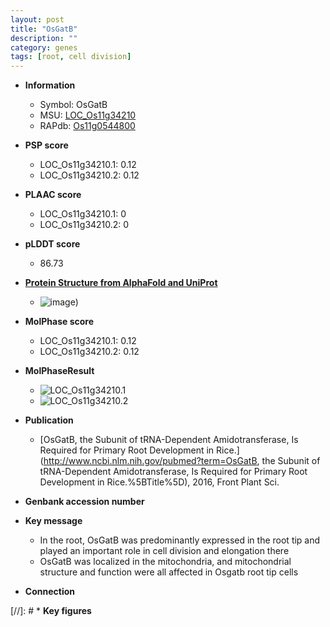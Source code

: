 ```yaml
---
layout: post
title: "OsGatB"
description: ""
category: genes
tags: [root, cell division]
---
```


* **Information**  
    + Symbol: OsGatB  
    + MSU: [LOC_Os11g34210](http://rice.plantbiology.msu.edu/cgi-bin/ORF_infopage.cgi?orf=LOC_Os11g34210)  
    + RAPdb: [Os11g0544800](http://rapdb.dna.affrc.go.jp/viewer/gbrowse_details/irgsp1?name=Os11g0544800)  

* **PSP score**  
    + LOC_Os11g34210.1: 0.12 
    + LOC_Os11g34210.2: 0.12 

* **PLAAC score**  
    + LOC_Os11g34210.1: 0 
    + LOC_Os11g34210.2: 0 

* **pLDDT score**
    + 86.73

* **[Protein Structure from AlphaFold and UniProt](https://www.uniprot.org/uniprotkb/Q2R2Z0/entry#structure)**
    + ![image](https://ricepsp.github.io/images/Q2/AF-Q2R2Z0-F1.png))

* **MolPhase score**
    + LOC_Os11g34210.1: 0.12
    + LOC_Os11g34210.2: 0.12

* **MolPhaseResult**
    + ![LOC_Os11g34210.1](https://ricepsp.github.io/pictures/LOC_Os11g/LOC_Os11g34210.1.png)
    + ![LOC_Os11g34210.2](https://ricepsp.github.io/pictures/LOC_Os11g/LOC_Os11g34210.2.png)

* **Publication**  
    + [OsGatB, the Subunit of tRNA-Dependent Amidotransferase, Is Required for Primary Root Development in Rice.](http://www.ncbi.nlm.nih.gov/pubmed?term=OsGatB, the Subunit of tRNA-Dependent Amidotransferase, Is Required for Primary Root Development in Rice.%5BTitle%5D), 2016, Front Plant Sci.

* **Genbank accession number**  

* **Key message**  
    + In the root, OsGatB was predominantly expressed in the root tip and played an important role in cell division and elongation there
    + OsGatB was localized in the mitochondria, and mitochondrial structure and function were all affected in Osgatb root tip cells

* **Connection**  

[//]: # * **Key figures**  


